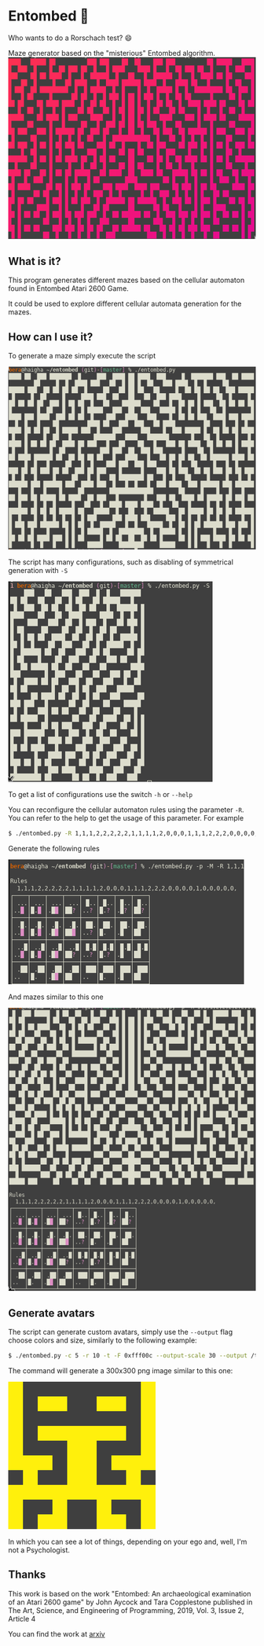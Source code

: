 # Entombed 🥴

Who wants to do a Rorschach test? :smile:

Maze generator based on the "misterious" Entombed algorithm.
![Example script execution](resources/tool.png)

## What is it?
This program generates different mazes based on the cellular
automaton found in Entombed Atari 2600 Game.

It could be used to explore different cellular automata generation for
the mazes.

## How can I use it?

To generate a maze simply execute the script

![Simple maze](resources/maze.png)

The script has many configurations, such as disabling of symmetrical
generation with `-S`

![Half maze](resources/halfmaze.png)

To get a list of configurations use the switch `-h` or `--help`

You can reconfigure the cellular automaton rules using the parameter
`-R`.  You can refer to the help to get the usage of this parameter.
For example
```bash
$ ./entombed.py -R 1,1,1,2,2,2,2,2,1,1,1,1,2,0,0,0,1,1,1,2,2,2,0,0,0,0,1,0,0,0,0 -p
```
Generate the following rules

![Rules](resources/rules.png)

And mazes similar to this one

![Mazes with custom Rules](resources/maze_rule.png)

## Generate avatars
The script can generate custom avatars, simply use the `--output` flag
choose colors and size, similarly to the following example:

```bash
$ ./entombed.py -c 5 -r 10 -t -F 0xfff00c --output-scale 30 --output /tmp/lol.png
```

The command will generate a 300x300 png image similar to this one:

![Avatar](resources/avatar.png)

In which you can see a lot of things, depending on your ego and, well,
I'm not a Psychologist.

## Thanks
This work is based on the work
"Entombed: An archaeological examination of an Atari 2600 game" by
John Aycock and Tara Copplestone published in 
The Art, Science, and Engineering of Programming, 2019, Vol. 3, Issue 2, Article 4

You can find the work at [arxiv](https://arxiv.org/pdf/1811.02035v1)
